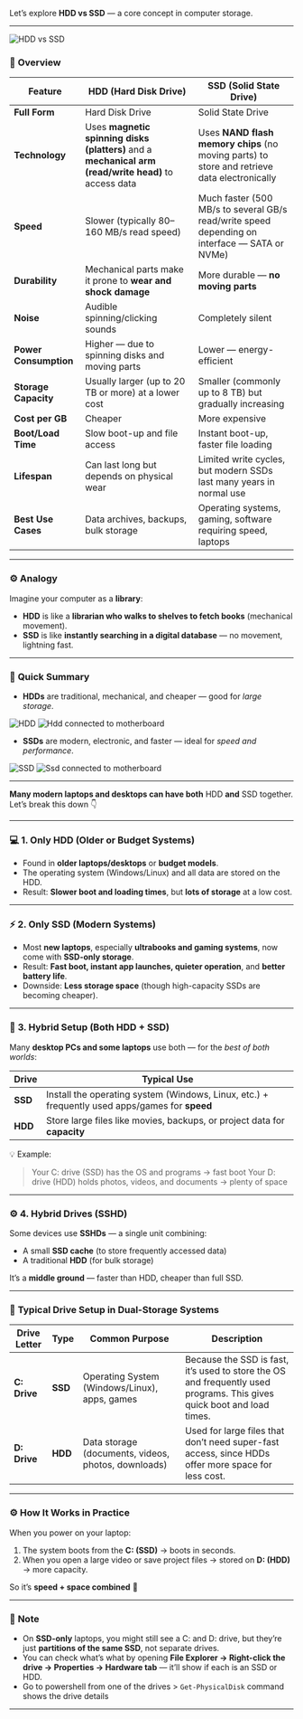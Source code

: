 Let’s explore **HDD vs SSD** — a core concept in computer storage.

---

![HDD vs SSD](/images/September-2025/27-09-2025/hdd_vs_ssd_bz.png)


### 🧠 **Overview**

| Feature               | HDD (Hard Disk Drive)                                                                                 | SSD (Solid State Drive)                                                                       |
| --------------------- | ----------------------------------------------------------------------------------------------------- | --------------------------------------------------------------------------------------------- |
| **Full Form**         | Hard Disk Drive                                                                                       | Solid State Drive                                                                             |
| **Technology**        | Uses **magnetic spinning disks (platters)** and a **mechanical arm (read/write head)** to access data | Uses **NAND flash memory chips** (no moving parts) to store and retrieve data electronically  |
| **Speed**             | Slower (typically 80–160 MB/s read speed)                                                             | Much faster (500 MB/s to several GB/s read/write speed depending on interface — SATA or NVMe) |
| **Durability**        | Mechanical parts make it prone to **wear and shock damage**                                           | More durable — **no moving parts**                                                            |
| **Noise**             | Audible spinning/clicking sounds                                                                      | Completely silent                                                                             |
| **Power Consumption** | Higher — due to spinning disks and moving parts                                                       | Lower — energy-efficient                                                                      |
| **Storage Capacity**  | Usually larger (up to 20 TB or more) at a lower cost                                                  | Smaller (commonly up to 8 TB) but gradually increasing                                        |
| **Cost per GB**       | Cheaper                                                                                               | More expensive                                                                                |
| **Boot/Load Time**    | Slow boot-up and file access                                                                          | Instant boot-up, faster file loading                                                          |
| **Lifespan**          | Can last long but depends on physical wear                                                            | Limited write cycles, but modern SSDs last many years in normal use                           |
| **Best Use Cases**    | Data archives, backups, bulk storage                                                                  | Operating systems, gaming, software requiring speed, laptops                                  |

---

### ⚙️ **Analogy**

Imagine your computer as a **library**:

* **HDD** is like a **librarian who walks to shelves to fetch books** (mechanical movement).
* **SSD** is like **instantly searching in a digital database** — no movement, lightning fast.

---

### 🧩 **Quick Summary**

* **HDDs** are traditional, mechanical, and cheaper — good for *large storage*.

![HDD](/images/September-2025/27-09-2025/hdd.jpg)
![Hdd connected to motherboard](/images/September-2025/27-09-2025/hdd-connected-to-motherboard.jpg)

* **SSDs** are modern, electronic, and faster — ideal for *speed and performance*.

![SSD](/images/September-2025/27-09-2025/SSD.jpg)
![Ssd connected to motherboard](/images/September-2025/27-09-2025/ssd-to-motherboard.webp)

---


**Many modern laptops and desktops can have both** HDD **and** SSD together. Let’s break this down 👇

---

### 💻 **1. Only HDD (Older or Budget Systems)**

* Found in **older laptops/desktops** or **budget models**.
* The operating system (Windows/Linux) and all data are stored on the HDD.
* Result: **Slower boot and loading times**, but **lots of storage** at a low cost.

---

### ⚡ **2. Only SSD (Modern Systems)**

* Most **new laptops**, especially **ultrabooks and gaming systems**, now come with **SSD-only storage**.
* Result: **Fast boot, instant app launches, quieter operation**, and **better battery life**.
* Downside: **Less storage space** (though high-capacity SSDs are becoming cheaper).

---

### 🧩 **3. Hybrid Setup (Both HDD + SSD)**

Many **desktop PCs and some laptops** use both — for the *best of both worlds*:

| Drive   | Typical Use                                                                                    |
| ------- | ---------------------------------------------------------------------------------------------- |
| **SSD** | Install the operating system (Windows, Linux, etc.) + frequently used apps/games for **speed** |
| **HDD** | Store large files like movies, backups, or project data for **capacity**                       |

💡 Example:

> Your C: drive (SSD) has the OS and programs → fast boot
> Your D: drive (HDD) holds photos, videos, and documents → plenty of space

---

### ⚙️ **4. Hybrid Drives (SSHD)**

Some devices use **SSHDs** — a single unit combining:

* A small **SSD cache** (to store frequently accessed data)
* A traditional **HDD** (for bulk storage)

It’s a **middle ground** — faster than HDD, cheaper than full SSD.

---


### 💽 **Typical Drive Setup in Dual-Storage Systems**

| Drive Letter | Type    | Common Purpose                                      | Description                                                                                                            |
| ------------ | ------- | --------------------------------------------------- | ---------------------------------------------------------------------------------------------------------------------- |
| **C: Drive** | **SSD** | Operating System (Windows/Linux), apps, games       | Because the SSD is fast, it’s used to store the OS and frequently used programs. This gives quick boot and load times. |
| **D: Drive** | **HDD** | Data storage (documents, videos, photos, downloads) | Used for large files that don’t need super-fast access, since HDDs offer more space for less cost.                     |

---

### ⚙️ **How It Works in Practice**

When you power on your laptop:

1. The system boots from the **C: (SSD)** → boots in seconds.
2. When you open a large video or save project files → stored on **D: (HDD)** → more capacity.

So it’s **speed + space combined** 🚀

---

### 🧩 **Note**

* On **SSD-only** laptops, you might still see a C: and D: drive, but they’re just **partitions of the same SSD**, not separate drives.
* You can check what’s what by opening **File Explorer → Right-click the drive → Properties → Hardware tab** — it’ll show if each is an SSD or HDD.
* Go to powershell from one of the drives > `Get-PhysicalDisk` command shows the drive details

---
